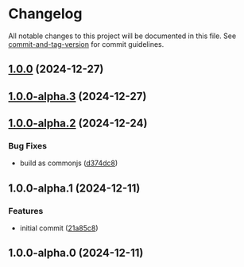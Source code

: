 # Changelog

All notable changes to this project will be documented in this file. See
[commit-and-tag-version](https://github.com/absolute-version/commit-and-tag-version)
for commit guidelines.

## [1.0.0](https://github.com/rowan-gud/ts-env/compare/v1.0.0-alpha.3...v1.0.0) (2024-12-27)

## [1.0.0-alpha.3](https://github.com/rowan-gud/ts-env/compare/v1.0.0-alpha.2...v1.0.0-alpha.3) (2024-12-27)

## [1.0.0-alpha.2](https://github.com/rowan-gud/ts-env/compare/v1.0.0-alpha.0...v1.0.0-alpha.2) (2024-12-24)

### Bug Fixes

- build as commonjs
  ([d374dc8](https://github.com/rowan-gud/ts-env/commit/d374dc886d77921fed8ee0e9c5511eb8ec84c2fc))

## 1.0.0-alpha.1 (2024-12-11)

### Features

- initial commit
  ([21a85c8](https://github.com/rowan-gud/ts-env/commit/21a85c8ec677a78ccdc4dca65485bf52a464c532))

## 1.0.0-alpha.0 (2024-12-11)
